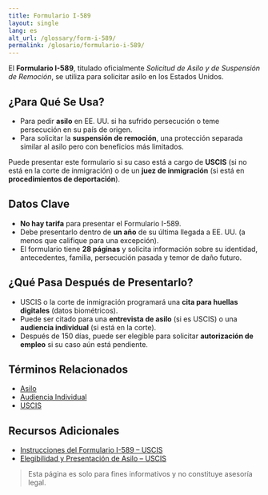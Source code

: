 ```yaml
---
title: Formulario I-589
layout: single
lang: es
alt_url: /glossary/form-i-589/
permalink: /glosario/formulario-i-589/
---
```


El **Formulario I-589**, titulado oficialmente *Solicitud de Asilo y de Suspensión de Remoción*, se utiliza para solicitar asilo en los Estados Unidos.

## ¿Para Qué Se Usa?

- Para pedir **asilo** en EE. UU. si ha sufrido persecución o teme persecución en su país de origen.  
- Para solicitar la **suspensión de remoción**, una protección separada similar al asilo pero con beneficios más limitados.

Puede presentar este formulario si su caso está a cargo de **USCIS** (si no está en la corte de inmigración) o de un **juez de inmigración** (si está en **procedimientos de deportación**).

## Datos Clave

- **No hay tarifa** para presentar el Formulario I-589.  
- Debe presentarlo dentro de **un año** de su última llegada a EE. UU. (a menos que califique para una excepción).  
- El formulario tiene **28 páginas** y solicita información sobre su identidad, antecedentes, familia, persecución pasada y temor de daño futuro.

## ¿Qué Pasa Después de Presentarlo?

- USCIS o la corte de inmigración programará una **cita para huellas digitales** (datos biométricos).  
- Puede ser citado para una **entrevista de asilo** (si es USCIS) o una **audiencia individual** (si está en la corte).  
- Después de 150 días, puede ser elegible para solicitar **autorización de empleo** si su caso aún está pendiente.

## Términos Relacionados

- [Asilo](/glosario/asilo/)  
- [Audiencia Individual](/glosario/audiencia-individual/)  
- [USCIS](/glosario/uscis/)  

## Recursos Adicionales

- [Instrucciones del Formulario I-589 – USCIS](https://www.uscis.gov/es/i-589)  
- [Elegibilidad y Presentación de Asilo – USCIS](https://www.uscis.gov/es/humanitarian/refugees-and-asylum/asylum)  

> Esta página es solo para fines informativos y no constituye asesoría legal.